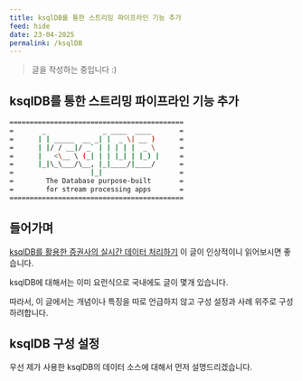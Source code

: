 ```yaml
---
title: ksqlDB를 통한 스트리밍 파이프라인 기능 추가
feed: hide
date: 23-04-2025
permalink: /ksqlDB
---
```


> 글을 작성하는 중입니다 :)

## ksqlDB를 통한 스트리밍 파이프라인 기능 추가

```bash
===========================================
=       _              _ ____  ____       =
=      | | _____  __ _| |  _ \| __ )      =
=      | |/ / __|/ _` | | | | |  _ \      =
=      |   <\__ \ (_| | | |_| | |_) |     =
=      |_|\_\___/\__, |_|____/|____/      =
=                   |_|                   =
=        The Database purpose-built       =
=        for stream processing apps       =
===========================================
```

## 들어가며

[ksqlDB를 활용한 증권사의 실시간 데이터 처리하기](https://toss.tech/article/ksqldb-realtime-data) 이 글이 인상적이니 읽어보시면 좋습니다.

ksqlDB에 대해서는 이미 요런식으로 국내에도 글이 몇개 있습니다.

따라서, 이 글에서는 개념이나 특징을 따로 언급하지 않고 구성 설정과 사례 위주로 구성하려합니다.

## ksqlDB 구성 설정

우선 제가 사용한 ksqlDB의 데이터 소스에 대해서 먼저 설명드리겠습니다.








